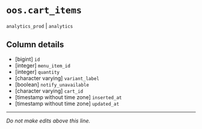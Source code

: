 # `oos.cart_items`
`analytics_prod` | `analytics`

## Column details
* [bigint]    `id`
* [integer]   `menu_item_id`
* [integer]   `quantity`
* [character varying] `variant_label`
* [boolean]   `notify_unavailable`
* [character varying] `cart_id`
* [timestamp without time zone] `inserted_at`
* [timestamp without time zone] `updated_at`

-------------------------------------------------------------------------------
*Do not make edits above this line.*
